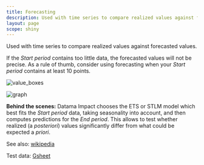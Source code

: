 ```yaml
---
title: Forecasting
description: Used with time series to compare realized values against forecasted values.
layout: page
scope: shiny
---
```


Used with time series to compare realized values against forecasted values.

If the *Start period* contains too little data, the forecasted values will not be precise. As a rule of thumb, consider using forecasting when your *Start period* contains at least 10 points.

![value_boxes]({{site.url}}/{{site.baseurl}}/core_app/impact/web_application/dashboard/models/images/value_boxes_forecasting.png)

![graph]({{site.url}}/{{site.baseurl}}/core_app/impact/web_application/dashboard/models/images/forecasting.png)

**Behind the scenes:** Datama Impact chooses the ETS or STLM model which best fits the *Start period* data, taking seasonality into account, and then computes predictions for the *End period*. This allows to test whether realized (a *posteriori*) values significantly differ from what could be expected a *priori*.

See also: [wikipedia](https://en.wikipedia.org/wiki/Exponential_smoothing)

Test data: [Gsheet](https://docs.google.com/spreadsheets/d/1VJJ2j5ldrSfvLQatd9SAikIJX_2dhBgDCjkdX_oUgB4/edit#gid=925605184)
